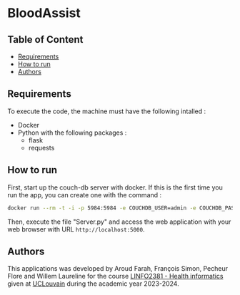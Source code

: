 # BloodAssist
## Table of Content
* [Requirements](#requirements)
* [How to run](#how-to-run)
* [Authors](#authors)
## Requirements
To execute the code, the machine must have the following intalled :
* Docker
* Python with the following packages :
   * flask
   * requests
## How to run
First, start up the couch-db server with docker. If this is the first time you run the app, you can create one with the command :
```bash
docker run --rm -t -i -p 5984:5984 -e COUCHDB_USER=admin -e COUCHDB_PASSWORD=password couchdb:3.3.3
```
Then, execute the file "Server.py" and access the web application with your web browser with URL ``http://localhost:5000``.
## Authors
This applications was developed by Aroud Farah, François Simon, Pecheur Flore and Willem Laureline for the course [LINFO2381 - Health informatics](https://uclouvain.be/en-cours-2023-linfo2381) given at [UCLouvain](https://uclouvain.be/en/index.html) during the academic year 2023-2024.
